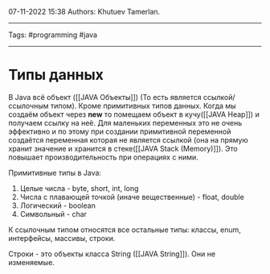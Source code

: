 07-11-2022
15:38
Authors: Khutuev Tamerlan.
***
Tags: #programming #java 
***
# Типы данных

В Java всё объект ([[JAVA Объекты]]) (То есть является ссылкой/ссылочным типом). Кроме примитивных типов данных. Когда мы создаём объект через **new** то помещаем объект в кучу([[JAVA Heap]]) и получаем ссылку на неё. Для маленьких переменных это не очень эффективно и по этому при создании примитивной переменной создаётся переменная которая не является ссылкой (она на прямую хранит значение и хранится в стеке([[JAVA Stack (Memory)]]). Это повышает производительность при операциях с ними.

Примитивные типы в Java: 
1.  Целые числа - byte, short, int, long
2.  Числа с плавающей точкой (иначе вещественные) - float, double
3.  Логический - boolean
4.  Символьный - char


К ссылочным типом относятся все остальные типы: классы, enum, интерфейсы, массивы, строки.

Строки - это объекты класса String ([[JAVA String]]). Они не изменяемые.